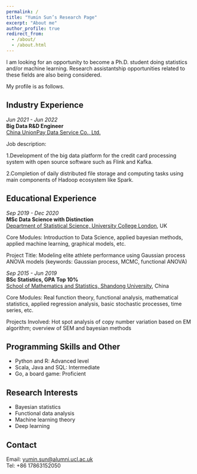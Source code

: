 ```yaml
---
permalink: /
title: "Yumin Sun’s Research Page"
excerpt: "About me"
author_profile: true
redirect_from: 
  - /about/
  - /about.html
---
```


I am looking for an opportunity to become a Ph.D. student doing statistics and/or machine learning. Research assistantship opportunities related to these fields are also being considered.

My profile is as follows.

## Industry Experience

*Jun 2021 - Jun 2022*  
**Big Data R&D Engineer**  
[China UnionPay Data Service Co., Ltd.](http://www.cupdata.com/index_en.aspx)

Job description:

1.Development of the big data platform for the credit card processing system with open source software such as Flink and Kafka.  

2.Completion of daily distributed file storage and computing tasks using main components of Hadoop ecosystem like Spark.

## Educational Experience

*Sep 2019 - Dec 2020*  
**MSc Data Science with Distinction**  
[Department of Statistical Science, University College London](https://www.ucl.ac.uk/statistics/), UK  

Core Modules: Introduction to Data Science, applied bayesian methods, applied machine learning, graphical models, etc.

Project Title: Modeling elite athlete performance using Gaussian process ANOVA models (keywords: Gaussian process, MCMC, functional ANOVA)

*Sep 2015 - Jun 2019*  
**BSc Statistics, GPA Top 10%**  
[School of Mathematics and Statistics, Shandong University](https://math.wh.sdu.edu.cn/English.htm), China  

Core Modules: Real function theory, functional analysis, mathematical statistics, applied regression analysis, basic stochastic processes, time series, etc.

Projects Involved: Hot spot analysis of copy number variation based on EM algorithm; overview of SEM and bayesian methods

## Programming Skills and Other

- Python and R: Advanced level
- Scala, Java and SQL: Intermediate
- Go, a board game: Proficient

## Research Interests

- Bayesian statistics
- Functional data analysis
- Machine learning theory
- Deep learning

## Contact
Email: yumin.sun@alumni.ucl.ac.uk  
Tel: +86 17863152050

